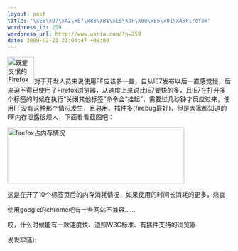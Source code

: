 ```yaml
--- 
layout: post
title: "\xE6\x97\xA2\xE7\x88\xB1\xE5\x8F\x88\xE6\x81\xA8Firefox"
wordpress_id: 259
wordpress_url: http://www.wsria.com/?p=259
date: 2009-02-21 21:04:47 +08:00
---
```

<img class="alignnone" title="既爱又恨的Firefox" src="http://www.mozilla.org.cn/images/product-firefox.png" alt="既爱又恨的Firefox" width="60" height="60" />对于开发人员来说使用FF应该多一些，自从IE7发布以后一直感觉慢，后来迫不得已使用了Firefox浏览器，从速度上来说比IE7要快的多，且IE7在打开多个标签的时候在执行“关闭其他标签”命令会“挂起”，需要过几秒钟才反应过来，使用FF没有这种那个情况发生，且易用、插件多(firebug最好)，但是大家都知道的FF内存泄露很烦人，下面看看截图吧：

<img class="size-full wp-image-260" title="firefox占内存情况" src="http://www.kafeitu.me/files/2009/02/taskimg.png" alt="firefox占内存情况" width="398" height="126" />

这是在开了10个标签页后的内存消耗情况，如果使用的时间长消耗的更多，悲哀

使用google的chrome吧有一些网站不兼容……

哎，什么时候能有一款速度快、遵照W3C标准、有插件支持的浏览器

发发牢骚):
